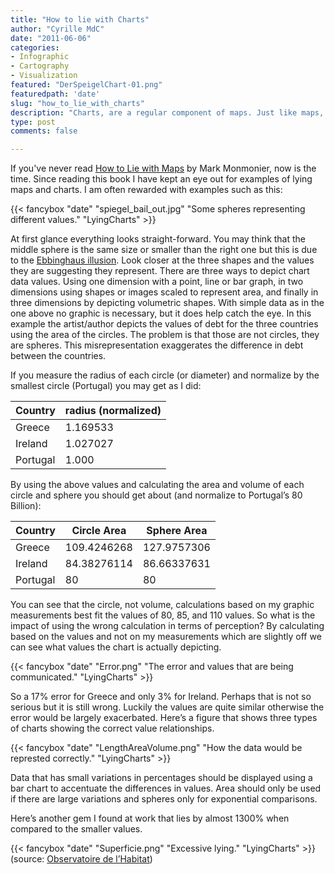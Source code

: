 ```yaml
---
title: "How to lie with Charts"
author: "Cyrille MdC"
date: "2011-06-06"
categories:
- Infographic
- Cartography
- Visualization
featured: "DerSpeigelChart-01.png"
featuredpath: 'date'
slug: "how_to_lie_with_charts"
description: "Charts, are a regular component of maps. Just like maps, subtle changes can distort the message that the data has. While maps must lie, by distorting space/scale, charts need not. Yet incomprehension, bias and desire to 'jazz-up' charts usually leads to false 'statements'."
type: post
comments: false

---
```


If you've never read [How to Lie with Maps](https://press.uchicago.edu/ucp/books/book/chicago/H/bo27400568.html) by Mark Monmonier, now is the time. Since reading this book I have kept an eye out for examples of lying maps and charts. I am often rewarded with examples such as this:

{{< fancybox "date" "spiegel_bail_out.jpg" "Some spheres representing different values." "LyingCharts" >}}

At first glance everything looks straight-forward. You may think that the middle sphere is the same size or smaller than the right one but this is due to the [Ebbinghaus illusion](https://en.wikipedia.org/wiki/Ebbinghaus_illusion). Look closer at the three shapes and the values they are suggesting they represent. There are three ways to depict chart data values. Using one dimension with a point, line or bar graph, in two dimensions using shapes or images scaled to represent area, and finally in three dimensions by depicting volumetric shapes. With simple data as in the one above no graphic is necessary, but it does help catch the eye. In this example the artist/author depicts the values of debt for the three countries using the area of the circles. The problem is that those are not circles, they are spheres. This misrepresentation exaggerates the difference in debt between the countries.

If you measure the radius of each circle (or diameter) and normalize by the smallest circle (Portugal) you may get as I did:

Country | radius (normalized) |
--- | --- |
Greece | 1.169533 |
Ireland | 1.027027 |
Portugal | 1.000 |

By using the above values and calculating the area and volume of each circle and sphere you should get about (and normalize to Portugal’s 80 Billion):

Country | Circle Area | Sphere Area |
--- | --- | --- | 
Greece | 109.4246268 | 127.9757306 |
Ireland | 84.38276114 | 86.66337631 |
Portugal | 80 | 80 |

You can see that the circle, not volume, calculations based on my graphic measurements best fit the values of 80, 85, and 110 values. So what is the impact of using the wrong calculation in terms of perception? By calculating based on the values and not on my measurements which are slightly off we can see what values the chart is actually depicting.

{{< fancybox "date" "Error.png" "The error and values that are being communicated." "LyingCharts" >}}

So a 17% error for Greece and only 3% for Ireland. Perhaps that is not so serious but it is still wrong. Luckily the values are quite similar otherwise the error would be largely exacerbated. Here’s a figure that shows three types of charts showing the correct value relationships.

{{< fancybox "date" "LengthAreaVolume.png" "How the data would be represted correctly." "LyingCharts" >}}

Data that has small variations in percentages should be displayed using a bar chart to accentuate the differences in values. Area should only be used if there are large variations and spheres only for exponential comparisons.

Here’s another gem I found at work that lies by almost 1300% when compared to the smaller values.

{{< fancybox "date" "Superficie.png" "Excessive lying." "LyingCharts" >}}
\(source: [Observatoire de l’Habitat](http://observatoire.ceps.lu/index.cfm?pageKw=consofonciere_conso)\)
